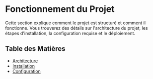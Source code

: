 # Fonctionnement du Projet

Cette section explique comment le projet est structuré et comment il fonctionne. Vous trouverez des détails sur l'architecture du projet, les étapes d'installation, la configuration requise et le déploiement.

## Table des Matières

- [Architecture](./Architecture.md)
- [Installation](./Installation.md)
- [Configuration](./Configuration.md)
